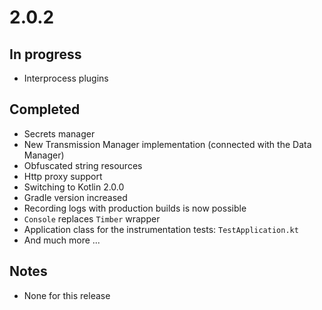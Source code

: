 # 2.0.2

## In progress

- Interprocess plugins

## Completed

- Secrets manager
- New Transmission Manager implementation (connected with the Data Manager)
- Obfuscated string resources
- Http proxy support
- Switching to Kotlin 2.0.0
- Gradle version increased
- Recording logs with production builds is now possible
- `Console` replaces `Timber` wrapper
- Application class for the instrumentation tests: `TestApplication.kt`
- And much more ...

## Notes

- None for this release
